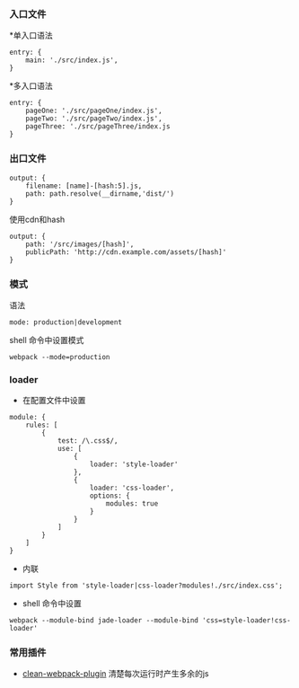 ### 入口文件
*单入口语法
```
entry: {
    main: './src/index.js',
}

```
*多入口语法
```
entry: {
    pageOne: './src/pageOne/index.js',
    pageTwo: './src/pageTwo/index.js',
    pageThree: './src/pageThree/index.js
}
```

### 出口文件
```
output: {
    filename: [name]-[hash:5].js,
    path: path.resolve(__dirname,'dist/')
}
```
使用cdn和hash
```
output: {
    path: '/src/images/[hash]',
    publicPath: 'http://cdn.example.com/assets/[hash]'
}
```

### 模式
语法
```
mode: production|development
```
 shell 命令中设置模式
```
webpack --mode=production
```

### loader
* 在配置文件中设置
```
module: {
    rules: [
        {
            test: /\.css$/,
            use: [
                {
                    loader: 'style-loader'
                },
                {
                    loader: 'css-loader',
                    options: {
                        modules: true
                    }
                }
            ]
        }
    ]
}
```
* 内联
```
import Style from 'style-loader|css-loader?modules!./src/index.css';
```
* shell 命令中设置
```
webpack --module-bind jade-loader --module-bind 'css=style-loader!css-loader'
```

### 常用插件
* [clean-webpack-plugin](https://github.com/johnagan/clean-webpack-plugin) 清楚每次运行时产生多余的js

